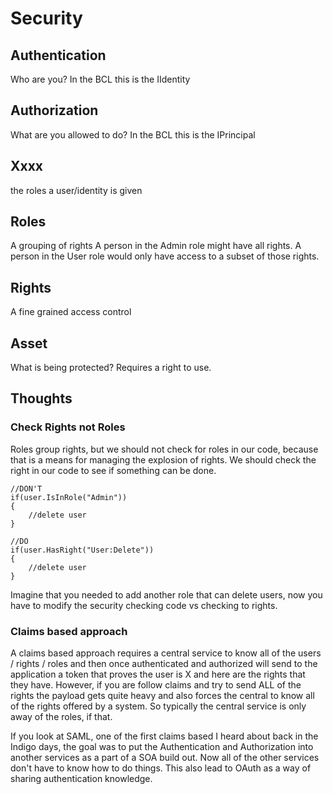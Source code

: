 # Security

## Authentication

Who are you? In the BCL this is the IIdentity

## Authorization

What are you allowed to do? In the BCL this is the IPrincipal

## Xxxx

the roles a user/identity is given

## Roles

A grouping of rights A person in the Admin role might have all rights. A person in the User role would only have access to a subset of those rights.

## Rights

A fine grained access control

## Asset

What is being protected? Requires a right to use.

## Thoughts

### Check Rights not Roles

Roles group rights, but we should not check for roles in our code, because that is a means for managing the explosion of rights. We should check the right in our code to see if something can be done.

```text
//DON'T
if(user.IsInRole("Admin"))
{
    //delete user
}

//DO
if(user.HasRight("User:Delete"))
{
    //delete user
}
```

Imagine that you needed to add another role that can delete users, now you have to modify the security checking code vs checking to rights.

### Claims based approach

A claims based approach requires a central service to know all of the users / rights / roles and then once authenticated and authorized will send to the application a token that proves the user is X and here are the rights that they have. However, if you are follow claims and try to send ALL of the rights the payload gets quite heavy and also forces the central to know all of the rights offered by a system. So typically the central service is only away of the roles, if that.

If you look at SAML, one of the first claims based I heard about back in the Indigo days, the goal was to put the Authentication and Authorization into another services as a part of a SOA build out. Now all of the other services don't have to know how to do things. This also lead to OAuth as a way of sharing authentication knowledge.

